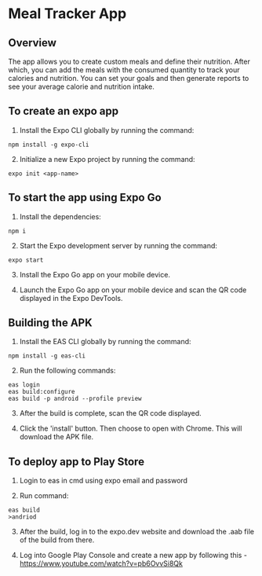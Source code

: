 
# Meal Tracker App

## Overview

The app allows you to create custom meals and define their nutrition. After which, you can add the meals with the consumed quantity to track your calories and nutrition. You can set your goals and then generate reports to see your average calorie and nutrition intake.

## To create an expo app

1. Install the Expo CLI globally by running the command:
```
npm install -g expo-cli
```

2. Initialize a new Expo project by running the command:
```
expo init <app-name>
```

## To start the app using Expo Go

1. Install the dependencies:
```
npm i
```

2. Start the Expo development server by running the command:
```
expo start
```

3. Install the Expo Go app on your mobile device.

4. Launch the Expo Go app on your mobile device and scan the QR code displayed in the Expo DevTools.

## Building the APK

1. Install the EAS CLI globally by running the command:
```
npm install -g eas-cli
```

2. Run the following commands:
```
eas login
eas build:configure
eas build -p android --profile preview
```

3. After the build is complete, scan the QR code displayed.

4. Click the 'install' button. Then choose to open with Chrome. This will download the APK file.

## To deploy app to Play Store

1. Login to eas in cmd using expo email and password

2. Run command:
```
eas build
>andriod
```

3. After the build, log in to the expo.dev website and download the .aab file of the build from there.

4. Log into Google Play Console and create a new app by following this - https://www.youtube.com/watch?v=pb6OvvSi8Qk



